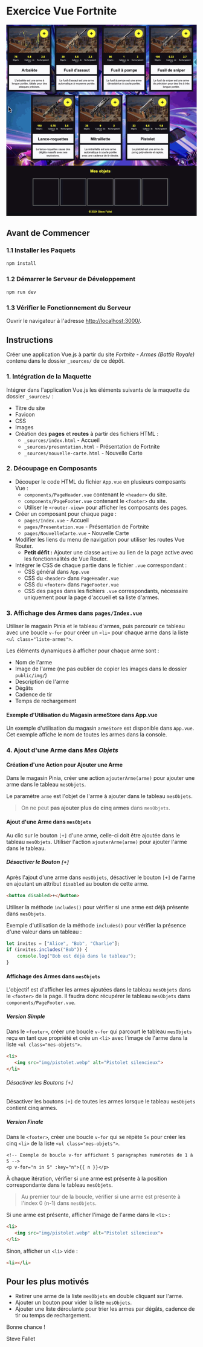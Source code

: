# Exercice Vue Fortnite

![demo-vue-fortnite.gif](_sources/demo-vue-fortnite.gif)

## Avant de Commencer
### 1.1 Installer les Paquets
```sh
npm install
```
### 1.2 Démarrer le Serveur de Développement
```sh
npm run dev
```
### 1.3 Vérifier le Fonctionnement du Serveur
Ouvrir le navigateur à l'adresse [http://localhost:3000/](http://localhost:3000/).

## Instructions
Créer une application Vue.js à partir du site _Fortnite - Armes (Battle Royale)_ contenu dans le dossier `_sources/` de ce dépôt.

### 1. Intégration de la Maquette
Intégrer dans l'application Vue.js les éléments suivants de la maquette du dossier `_sources/` :
- Titre du site
- Favicon
- CSS
- Images
- Création des **pages** et **routes** à partir des fichiers HTML :
  - `_sources/index.html` - Accueil
  - `_sources/presentation.html` - Présentation de Fortnite
  - `_sources/nouvelle-carte.html` - Nouvelle Carte

### 2. Découpage en Composants
- Découper le code HTML du fichier `App.vue` en plusieurs composants Vue :
  - `components/PageHeader.vue` contenant le `<header>` du site.
  - `components/PageFooter.vue` contenant le `<footer>` du site.
  - Utiliser le `<router-view>` pour afficher les composants des pages.
- Créer un composant pour chaque page :
  - `pages/Index.vue` - Accueil
  - `pages/Presentation.vue` - Présentation de Fortnite
  - `pages/NouvelleCarte.vue` - Nouvelle Carte
- Modifier les liens du menu de navigation pour utiliser les routes Vue Router.
  - **Petit défit :** Ajouter une classe `active` au lien de la page active avec les fonctionnalités de Vue Router.
- Intégrer le CSS de chaque partie dans le fichier `.vue` correspondant :
  - CSS général dans `App.vue`
  - CSS du `<header>` dans `PageHeader.vue`
  - CSS du `<footer>` dans `PageFooter.vue`
  - CSS des pages dans les fichiers `.vue` correspondants, nécessaire uniquement pour la page d'accueil et sa liste d'armes.

### 3. Affichage des Armes dans `pages/Index.vue`

Utiliser le magasin Pinia et le tableau d'armes, puis parcourir ce tableau avec une boucle `v-for` pour créer un `<li>` pour chaque arme dans la liste `<ul class="liste-armes">`.

Les éléments dynamiques à afficher pour chaque arme sont :
- Nom de l'arme
- Image de l'arme (ne pas oublier de copier les images dans le dossier `public/img/`)
- Description de l'arme
- Dégâts
- Cadence de tir
- Temps de rechargement

####  Exemple d'Utilisation du Magasin armeStore dans App.vue
  Un exemple d'utilisation du magasin `armeStore` est disponible dans `App.vue`. 
  Cet exemple affiche le nom de toutes les armes dans la console.

### 4. Ajout d'une Arme dans _Mes Objets_

#### Création d'une Action pour Ajouter une Arme
Dans le magasin Pinia, créer une action `ajouterArme(arme)` pour ajouter une arme dans le tableau `mesObjets`.

Le paramètre `arme` est l'objet de l'arme à ajouter dans le tableau `mesObjets`.

> On ne peut **pas ajouter plus de cinq armes** dans `mesObjets`.

#### Ajout d'une Arme dans `mesObjets`
Au clic sur le bouton `[+]` d'une arme, celle-ci doit être ajoutée dans le tableau `mesObjets`. Utiliser l'action `ajouterArme(arme)` pour ajouter l'arme dans le tableau.

##### Désactiver le Bouton `[+]`
Après l'ajout d'une arme dans `mesObjets`, désactiver le bouton `[+]` de l'arme en ajoutant un attribut `disabled` au bouton de cette arme.
```html
<button disabled>+</button>
```

Utiliser la méthode `includes()` pour vérifier si une arme est déjà présente dans `mesObjets`.

Exemple d'utilisation de la méthode `includes()` pour vérifier la présence d'une valeur dans un tableau :
```js
let invites = ["Alice", "Bob", "Charlie"];
if (invites.includes("Bob")) {
    console.log("Bob est déjà dans le tableau");
}
```

#### Affichage des Armes dans `mesObjets`
L'objectif est d'afficher les armes ajoutées dans le tableau `mesObjets` dans le `<footer>` de la page. Il faudra donc récupérer le tableau `mesObjets` dans `components/PageFooter.vue`.

##### Version Simple
Dans le `<footer>`, créer une boucle `v-for` qui parcourt le tableau `mesObjets` reçu en tant que propriété et crée un `<li>` avec l'image de l'arme dans la liste `<ul class="mes-objets">`.
```html
<li>
   <img src="img/pistolet.webp" alt="Pistolet silencieux">
</li>
```

###### Désactiver les Boutons `[+]`
Désactiver les boutons `[+]` de toutes les armes lorsque le tableau `mesObjets` contient cinq armes.

##### Version Finale
Dans le `<footer>`, créer une boucle `v-for` qui se répète `5x` pour créer les cinq `<li>` de la liste `<ul class="mes-objets">`.
```vue
<!-- Exemple de boucle v-for affichant 5 paragraphes numérotés de 1 à 5 -->
<p v-for="n in 5" :key="n">{{ n }}</p>
```

À chaque itération, vérifier si une arme est présente à la position correspondante dans le tableau `mesObjets`.
> Au premier tour de la boucle, vérifier si une arme est présente à l'index 0 (n-1) dans `mesObjets`.

Si une arme est présente, afficher l'image de l'arme dans le `<li>` :
```html
<li>
   <img src="img/pistolet.webp" alt="Pistolet silencieux">
</li>
```

Sinon, afficher un `<li>` vide :
```html
<li></li>
```
## Pour les plus motivés
* Retirer une arme de la liste `mesObjets` en double cliquant sur l'arme.
* Ajouter un bouton pour vider la liste `mesObjets`.
* Ajouter une liste déroulante pour trier les armes par dégâts, cadence de tir ou temps de rechargement.

Bonne chance !

Steve Fallet
